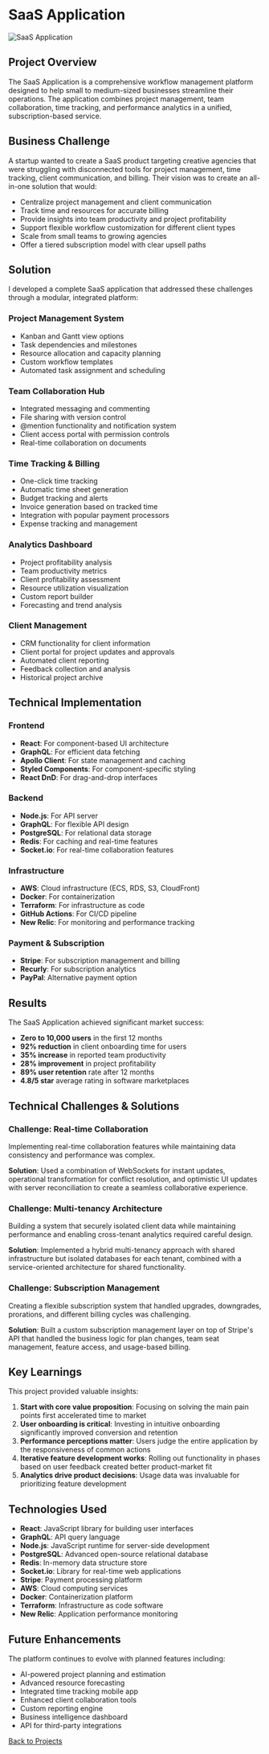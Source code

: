 # SaaS Application

![SaaS Application](/api/placeholder/800/400)

## Project Overview

The SaaS Application is a comprehensive workflow management platform designed to help small to medium-sized businesses streamline their operations. The application combines project management, team collaboration, time tracking, and performance analytics in a unified, subscription-based service.

## Business Challenge

A startup wanted to create a SaaS product targeting creative agencies that were struggling with disconnected tools for project management, time tracking, client communication, and billing. Their vision was to create an all-in-one solution that would:

- Centralize project management and client communication
- Track time and resources for accurate billing
- Provide insights into team productivity and project profitability
- Support flexible workflow customization for different client types
- Scale from small teams to growing agencies
- Offer a tiered subscription model with clear upsell paths

## Solution

I developed a complete SaaS application that addressed these challenges through a modular, integrated platform:

### Project Management System
- Kanban and Gantt view options
- Task dependencies and milestones
- Resource allocation and capacity planning
- Custom workflow templates
- Automated task assignment and scheduling

### Team Collaboration Hub
- Integrated messaging and commenting
- File sharing with version control
- @mention functionality and notification system
- Client access portal with permission controls
- Real-time collaboration on documents

### Time Tracking & Billing
- One-click time tracking
- Automatic time sheet generation
- Budget tracking and alerts
- Invoice generation based on tracked time
- Integration with popular payment processors
- Expense tracking and management

### Analytics Dashboard
- Project profitability analysis
- Team productivity metrics
- Client profitability assessment
- Resource utilization visualization
- Custom report builder
- Forecasting and trend analysis

### Client Management
- CRM functionality for client information
- Client portal for project updates and approvals
- Automated client reporting
- Feedback collection and analysis
- Historical project archive

## Technical Implementation

### Frontend
- **React**: For component-based UI architecture
- **GraphQL**: For efficient data fetching
- **Apollo Client**: For state management and caching
- **Styled Components**: For component-specific styling
- **React DnD**: For drag-and-drop interfaces

### Backend
- **Node.js**: For API server
- **GraphQL**: For flexible API design
- **PostgreSQL**: For relational data storage
- **Redis**: For caching and real-time features
- **Socket.io**: For real-time collaboration features

### Infrastructure
- **AWS**: Cloud infrastructure (ECS, RDS, S3, CloudFront)
- **Docker**: For containerization
- **Terraform**: For infrastructure as code
- **GitHub Actions**: For CI/CD pipeline
- **New Relic**: For monitoring and performance tracking

### Payment & Subscription
- **Stripe**: For subscription management and billing
- **Recurly**: For subscription analytics
- **PayPal**: Alternative payment option

## Results

The SaaS Application achieved significant market success:

- **Zero to 10,000 users** in the first 12 months
- **92% reduction** in client onboarding time for users
- **35% increase** in reported team productivity
- **28% improvement** in project profitability
- **89% user retention** rate after 12 months
- **4.8/5 star** average rating in software marketplaces

## Technical Challenges & Solutions

### Challenge: Real-time Collaboration
Implementing real-time collaboration features while maintaining data consistency and performance was complex.

**Solution**: Used a combination of WebSockets for instant updates, operational transformation for conflict resolution, and optimistic UI updates with server reconciliation to create a seamless collaborative experience.

### Challenge: Multi-tenancy Architecture
Building a system that securely isolated client data while maintaining performance and enabling cross-tenant analytics required careful design.

**Solution**: Implemented a hybrid multi-tenancy approach with shared infrastructure but isolated databases for each tenant, combined with a service-oriented architecture for shared functionality.

### Challenge: Subscription Management
Creating a flexible subscription system that handled upgrades, downgrades, prorations, and different billing cycles was challenging.

**Solution**: Built a custom subscription management layer on top of Stripe's API that handled the business logic for plan changes, team seat management, feature access, and usage-based billing.

## Key Learnings

This project provided valuable insights:

1. **Start with core value proposition**: Focusing on solving the main pain points first accelerated time to market
2. **User onboarding is critical**: Investing in intuitive onboarding significantly improved conversion and retention
3. **Performance perceptions matter**: Users judge the entire application by the responsiveness of common actions
4. **Iterative feature development works**: Rolling out functionality in phases based on user feedback created better product-market fit
5. **Analytics drive product decisions**: Usage data was invaluable for prioritizing feature development

## Technologies Used

- **React**: JavaScript library for building user interfaces
- **GraphQL**: API query language
- **Node.js**: JavaScript runtime for server-side development
- **PostgreSQL**: Advanced open-source relational database
- **Redis**: In-memory data structure store
- **Socket.io**: Library for real-time web applications
- **Stripe**: Payment processing platform
- **AWS**: Cloud computing services
- **Docker**: Containerization platform
- **Terraform**: Infrastructure as code software
- **New Relic**: Application performance monitoring

## Future Enhancements

The platform continues to evolve with planned features including:

- AI-powered project planning and estimation
- Advanced resource forecasting
- Integrated time tracking mobile app
- Enhanced client collaboration tools
- Custom reporting engine
- Business intelligence dashboard
- API for third-party integrations

[Back to Projects](/projects)
